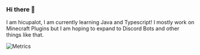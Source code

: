 ### Hi there 👋
I am hicupalot, I am currently learning Java and Typescript! I mostly work on Minecraft Plugins but I am hoping to expand to Discord Bots and other things like that.

![Metrics](https://metrics.lecoq.io/hicupalot?template=classic&languages=1&achievements=1&languages.limit=8&languages.sections=most-used&languages.colors=github&languages.threshold=0%25&languages.indepth=false&languages.analysis.timeout=15&languages.categories=markup%2C%20programming&languages.recent.categories=markup%2C%20programming&languages.recent.load=300&languages.recent.days=14&achievements.threshold=C&achievements.secrets=true&achievements.display=detailed&achievements.limit=0&config.timezone=Europe%2FLondon)
